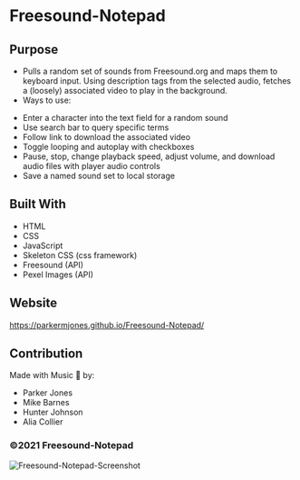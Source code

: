 # Freesound-Notepad

## Purpose
* Pulls a random set of sounds from Freesound.org and maps them to keyboard input. Using description tags from the selected audio, fetches a (loosely) associated video to play in the background.
* Ways to use:
- Enter a character into the text field for a random sound
- Use search bar to query specific terms
- Follow link to download the associated video
- Toggle looping and autoplay with checkboxes
- Pause, stop, change playback speed, adjust volume, and download audio files with player audio controls
- Save a named sound set to local storage

## Built With

* HTML
* CSS
* JavaScript
* Skeleton CSS (css framework)
* Freesound (API)
* Pexel Images (API)

## Website
https://parkermjones.github.io/Freesound-Notepad/

## Contribution

Made with Music 🎵 by:
* Parker Jones
* Mike Barnes
* Hunter Johnson
* Alia Collier

### ©️2021 Freesound-Notepad

![Freesound-Notepad-Screenshot](https://user-images.githubusercontent.com/79668415/120944525-9b9fd900-c6fa-11eb-8d10-8c0ddc4b71f2.jpg)
